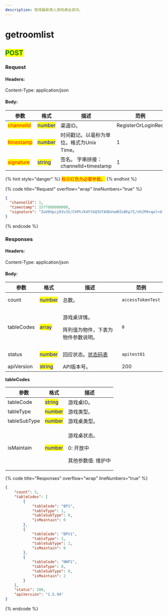 ```yaml
---
description: 取得最新真人游戏桌台资讯。
---
```


# getroomlist

## <mark style="color:green;">POST</mark>

### **Request**

#### Headers:

Content-Type: application/json

#### Body:

<table><thead><tr><th>参数</th><th>格式</th><th>描述</th><th data-hidden>范例</th></tr></thead><tbody><tr><td><mark style="color:red;">channelId</mark></td><td><mark style="color:blue;">number</mark></td><td>渠道ID。</td><td>RegisterOrLoginReq</td></tr><tr><td><mark style="color:red;">timestamp</mark></td><td><mark style="color:blue;">number</mark></td><td>时间戳记。以毫秒为单位。格式为Unix Time。</td><td>1</td></tr><tr><td><mark style="color:red;">signature</mark></td><td><mark style="color:blue;">string</mark></td><td>签名。 字串拼接：channelId+timestamp</td><td>1</td></tr></tbody></table>

{% hint style="danger" %}
<mark style="color:red;">标示红色为必要参数。</mark>
{% endhint %}

{% code title="Request" overflow="wrap" lineNumbers="true" %}
```json
{
  "channelId": 1,
  "timestamp": 1577808000000,
  "signature": "ZwV0Upcy93v3S/ChPh/K4FtbQ3VfA9bVomRZxBhp7I/nh2P0+qwl+dfax4QZrLwT3TuFIJGv1+nWBb+oTN5bdg=="
}
```
{% endcode %}

### **Responses**

#### Headers:

Content-Type: application/json

#### Body:

<table><thead><tr><th>参数</th><th>格式</th><th>描述</th><th data-hidden>范例</th></tr></thead><tbody><tr><td>count</td><td><mark style="color:blue;">number</mark></td><td>总数。</td><td><pre><code>accessTokenTest
</code></pre></td></tr><tr><td>tableCodes</td><td><mark style="color:blue;">array</mark></td><td><p>游戏桌详情。</p><p>阵列值为物件，下表为物件参数说明。</p></td><td><pre><code>0
</code></pre></td></tr><tr><td>status</td><td><mark style="color:blue;">number</mark></td><td>回应状态。<a href="../../ebet-zhuang-tai-ma.md#ebet-xiang-ying-de-zhuang-tai-dai-ma">状态码表</a></td><td><pre><code>apitest01
</code></pre></td></tr><tr><td>apiVersion</td><td><mark style="color:blue;">string</mark></td><td>API版本号。</td><td>200</td></tr></tbody></table>

**tableCodes**

| 参数           | 格式                                      | 描述                                           |
| ------------ | --------------------------------------- | -------------------------------------------- |
| tableCode    | <mark style="color:blue;">string</mark> | 游戏桌ID。                                       |
| tableType    | <mark style="color:blue;">number</mark> | 游戏类型。                                        |
| tableSubType | <mark style="color:blue;">number</mark> | 游戏桌类型。                                       |
| isMaintain   | <mark style="color:blue;">number</mark> | <p>游戏桌状态。</p><p>0: 开放中 </p><p>其他参数值: 维护中</p> |

{% code title="Responses" overflow="wrap" lineNumbers="true" %}
```json
{
    "count": 3,
    "tableCodes": [
        {
            "tableCode": "BP1",
            "tableType": 1,
            "tableSubType": 0,
            "isMaintain": 0
        },
        {
            "tableCode": "BPV1",
            "tableType": 1,
            "tableSubType": 1,
            "isMaintain": 0
        },
        {
            "tableCode": "NNP1",
            "tableType": 8,
            "tableSubType": 0,
            "isMaintain": 2
        }
    ],
    "status": 200,
    "apiVersion": "1.5.94"
}
```
{% endcode %}
